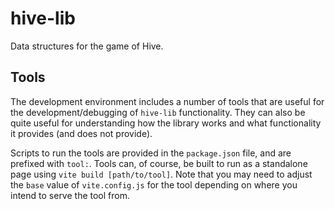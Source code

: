 # hive-lib

Data structures for the game of Hive.

## Tools

The development environment includes a number of tools that are useful for the development/debugging of `hive-lib`
functionality. They can also be quite useful for understanding how the library works and what functionality it provides
(and does not provide).

Scripts to run the tools are provided in the `package.json` file, and are prefixed with `tool:`. Tools can, of course,
be built to run as a standalone page using `vite build [path/to/tool]`. Note that you may need to adjust the `base` 
value of `vite.config.js` for the tool depending on where you intend to serve the tool from.
